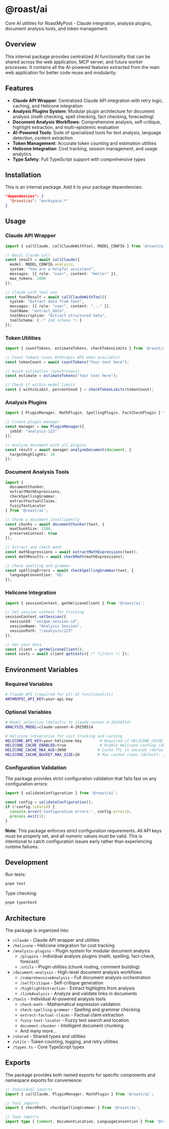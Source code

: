 # @roast/ai

Core AI utilities for RoastMyPost - Claude integration, analysis plugins, document analysis tools, and token management.

## Overview

This internal package provides centralized AI functionality that can be shared across the web application, MCP server, and future worker processes. It contains all the AI-powered features extracted from the main web application for better code reuse and modularity.

## Features

- **Claude API Wrapper**: Centralized Claude API integration with retry logic, caching, and Helicone integration
- **Analysis Plugins System**: Modular plugin architecture for document analysis (math checking, spell checking, fact checking, forecasting)
- **Document Analysis Workflows**: Comprehensive analysis, self-critique, highlight extraction, and multi-epistemic evaluation
- **AI-Powered Tools**: Suite of specialized tools for text analysis, language detection, content extraction
- **Token Management**: Accurate token counting and estimation utilities
- **Helicone Integration**: Cost tracking, session management, and usage analytics
- **Type Safety**: Full TypeScript support with comprehensive types

## Installation

This is an internal package. Add it to your package dependencies:

```json
"dependencies": {
  "@roast/ai": "workspace:*"
}
```

## Usage

### Claude API Wrapper

```typescript
import { callClaude, callClaudeWithTool, MODEL_CONFIG } from '@roast/ai';

// Basic Claude call
const result = await callClaude({
  model: MODEL_CONFIG.analysis,
  system: "You are a helpful assistant",
  messages: [{ role: "user", content: "Hello!" }],
  max_tokens: 1000
});

// Claude with tool use
const toolResult = await callClaudeWithTool({
  system: "Extract data from text",
  messages: [{ role: "user", content: "..." }],
  toolName: "extract_data",
  toolDescription: "Extract structured data",
  toolSchema: { /* Zod schema */ }
});
```

### Token Utilities

```typescript
import { countTokens, estimateTokens, checkTokenLimits } from '@roast/ai';

// Count tokens (uses Anthropic API when available)
const tokenCount = await countTokens("Your text here");

// Quick estimation (synchronous)
const estimate = estimateTokens("Your text here");

// Check if within model limits
const { withinLimit, percentUsed } = checkTokenLimits(tokenCount);
```

### Analysis Plugins

```typescript
import { PluginManager, MathPlugin, SpellingPlugin, FactCheckPlugin } from '@roast/ai';

// Create plugin manager
const manager = new PluginManager({
  jobId: "analysis-123"
});

// Analyze document with all plugins
const result = await manager.analyzeDocument(document, {
  targetHighlights: 10
});
```

### Document Analysis Tools

```typescript
import { 
  documentChunker,
  extractMathExpressions,
  checkSpellingGrammar,
  extractFactualClaims,
  fuzzyTextLocator 
} from '@roast/ai';

// Chunk a document intelligently
const chunks = await documentChunker(text, {
  maxChunkSize: 1500,
  preserveContext: true
});

// Extract and check math
const mathExpressions = await extractMathExpressions(text);
const mathResults = await checkMath(mathExpressions);

// Check spelling and grammar
const spellingErrors = await checkSpellingGrammar(text, {
  languageConvention: 'US'
});
```

### Helicone Integration

```typescript
import { sessionContext, getHeliconeClient } from '@roast/ai';

// Set session context for tracking
sessionContext.setSession({
  sessionId: "unique-session-id",
  sessionName: "Analysis Session",
  sessionPath: "/analysis/123"
});

// Get cost data
const client = getHeliconeClient();
const costs = await client.getCosts({ /* filters */ });
```

## Environment Variables

### Required Variables

```bash
# Claude API (required for all AI functionality)
ANTHROPIC_API_KEY=your-api-key
```

### Optional Variables

```bash
# Model selection (defaults to claude-sonnet-4-20250514)
ANALYSIS_MODEL=claude-sonnet-4-20250514

# Helicone integration for cost tracking and caching
HELICONE_API_KEY=your-helicone-key        # Required if HELICONE_CACHE_ENABLED=true
HELICONE_CACHE_ENABLED=true               # Enable Helicone caching (default: false)
HELICONE_CACHE_MAX_AGE=3600              # Cache TTL in seconds (default: 3600)
HELICONE_CACHE_BUCKET_MAX_SIZE=20        # Max cached items (default: 20)
```

### Configuration Validation

The package provides strict configuration validation that fails fast on any configuration errors:

```typescript
import { validateConfiguration } from '@roast/ai';

const config = validateConfiguration();
if (!config.isValid) {
  console.error('Configuration errors:', config.errors);
  process.exit(1);
}
```

**Note**: This package enforces strict configuration requirements. All API keys must be properly set, and all numeric values must be valid. This is intentional to catch configuration issues early rather than experiencing runtime failures.

## Development

Run tests:
```bash
pnpm test
```

Type checking:
```bash
pnpm typecheck
```

## Architecture

The package is organized into:

- `/claude` - Claude API wrapper and utilities
- `/helicone` - Helicone integration for cost tracking
- `/analysis-plugins` - Plugin system for modular document analysis
  - `/plugins` - Individual analysis plugins (math, spelling, fact-check, forecast)
  - `/utils` - Plugin utilities (chunk routing, comment building)
- `/document-analysis` - High-level document analysis workflows
  - `/comprehensiveAnalysis` - Full document analysis orchestration
  - `/selfCritique` - Self-critique generation
  - `/highlightExtraction` - Extract highlights from analysis
  - `/linkAnalysis` - Analyze and validate links in documents
- `/tools` - Individual AI-powered analysis tools
  - `check-math` - Mathematical expression validation
  - `check-spelling-grammar` - Spelling and grammar checking
  - `extract-factual-claims` - Factual claim extraction
  - `fuzzy-text-locator` - Fuzzy text search and location
  - `document-chunker` - Intelligent document chunking
  - And many more...
- `/shared` - Shared types and utilities
- `/utils` - Token counting, logging, and retry utilities
- `/types.ts` - Core TypeScript types

## Exports

The package provides both named exports for specific components and namespace exports for convenience:

```typescript
// Individual imports
import { callClaude, PluginManager, MathPlugin } from '@roast/ai';

// Tool imports
import { checkMath, checkSpellingGrammar } from '@roast/ai';

// Type imports
import type { Comment, DocumentLocation, LanguageConvention } from '@roast/ai';
```